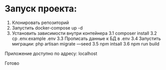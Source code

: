 
# Запуск проекта:

1. Клонировать репозиторий
2. Запустить docker-compose up -d
3. Установить зависимости внутри контейнера
3.1 composer install
3.2 cp .env.example .env
3.3 Прописать данные к БД в .env
3.4 Запустить миграции: php artisan migrate —seed
3.5 npm intsall
3.6 npm run build

Приложение доступно по адресу: localhost

Готово